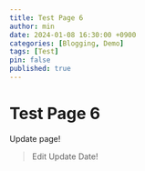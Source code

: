 ```yaml
---
title: Test Page 6
author: min
date: 2024-01-08 16:30:00 +0900
categories: [Blogging, Demo]
tags: [Test]
pin: false
published: true
---
```


# Test Page 6

Update page!

> Edit Update Date!
